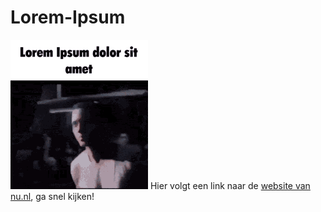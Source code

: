 # Lorem-Ipsum
![Lorem Ipsum gif](lorem-ipsum-dolor-sit-amet-rap.gif)
Hier volgt een link naar de [website van nu.nl]([https://nu.nl](https://cmd-viscom.gitbook.io/3-3-dataviz)), ga snel kijken!
